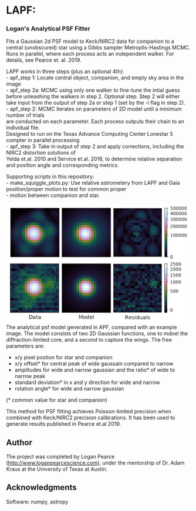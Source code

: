 # LAPF:
### Logan's Analytical PSF Fitter

Fits a Gaussian 2d PSF model to Keck/NIRC2 data for companion to a central (unobscured) star
using a Gibbs sampler Metroplis-Hastings MCMC.  Runs in parallel, where each process acts an 
independent walker.  For details, see Pearce et. al. 2019.

LAPF works in three steps (plus an optional 4th): <br>
    - apf_step 1: Locate central object, companion, and empty sky area in the image <br>
    - apf_step 2a: MCMC using only one walker to fine-tune the intial guess before unleashing the walkers
               in step 2.  Optional step.  Step 2 will either take input from the output of step 2a or
               step 1 (set by the -i flag in step 2). <br>
    - apf_step 2: MCMC iterates on parameters of 2D model until a minimum number of trials <br>
               are conducted on each parameter.  Each process outputs their chain to an <br>
               individual file. <br>
               Designed to run on the Texas Advance Computing Center Lonestar 5 compter in parallel processing <br>
    - apf_step 3: Take in output of step 2 and apply corrections, including the NIRC2 distortion solutions of <br>
               Yelda et.al. 2010 and Service et.al. 2016, to determine relative separation <br>
               and position angle and corresponding metrics. <br>

Supporting scripts in this repository: <br>
    - make_squiggle_plots.py: Use relative astrometery from LAPF and Gaia position/proper motion to test for common proper <br>
    - motion between companion and star.

![model_residuals](model_residuals_all.png)
The analytical psf model generated in APF, compared with an example image.  The model consists of two 2D Gaussian functions, one to mdoel the diffraction-limited core, and a second to capture the wings.  The free parameters are:<br>
- x/y pixel postion for star and companion <br>
- x/y offset* for central peak of wide gaussain compared to narrow <br>
- amplitudes for wide and narrow gaussian and the ratio* of wide to narrow peak <br>
- standard deviation* in x and y direction for wide and narrow <br>
- rotation angle* for wide and narrow gaussian <br>

(* common value for star and companion)

This method for PSF fitting achieves Poisson-limited precision when combined with Keck/NIRC2 precision calibrations.  It has been used to generate results published in Pearce et.al 2019.

## Author
The project was completed by Logan Pearce (http://www.loganpearcescience.com), under the mentorship of Dr. Adam Kraus at the University of Texas at Austin.


## Acknowledgments


Software:
numpy, astropy


